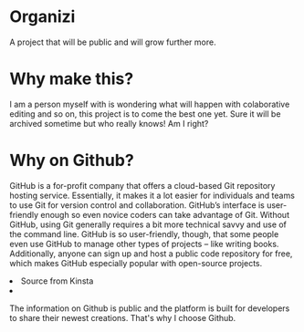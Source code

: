 # Organizi

A project that will be public and will grow further more.

# Why make this?

I am a person myself with is wondering what will happen with colaborative editing and so on, this project is to come the best one yet. Sure it will be archived sometime but who really knows! Am I right?

# Why on Github?

GitHub is a for-profit company that offers a cloud-based Git repository hosting service. Essentially, it makes it a lot easier for individuals and teams to use Git for version control and collaboration.
GitHub’s interface is user-friendly enough so even novice coders can take advantage of Git. Without GitHub, using Git generally requires a bit more technical savvy and use of the command line.
GitHub is so user-friendly, though, that some people even use GitHub to manage other types of projects – like writing books.
Additionally, anyone can sign up and host a public code repository for free, which makes GitHub especially popular with open-source projects.

<li> Source from Kinsta <li/>

The information on Github is public and the platform is built for developers to share their newest creations.
That's why I choose Github.
